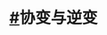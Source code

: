 # [#](https://jkchao.github.io/typescript-book-chinese/tips/covarianceAndContravariance.html#协变与逆变)协变与逆变